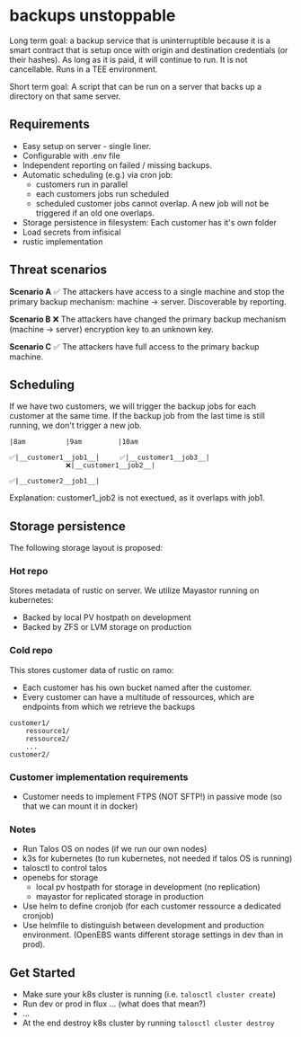 # backups unstoppable

Long term goal: a backup service that is uninterruptible because it is a smart contract that is setup once with origin and destination credentials (or their hashes). As long as it is paid, it will continue to run. It is not cancellable. Runs in a TEE environment.

Short term goal: A script that can be run on a server that backs up a directory on that same server.

## Requirements

-   Easy setup on server - single liner.
-   Configurable with .env file
-   Independent reporting on failed / missing backups.
-   Automatic scheduling (e.g.) via cron job:
    -   customers run in parallel
    -   each customers jobs run scheduled
    -   scheduled customer jobs cannot overlap. A new job will not be triggered if an old one overlaps.
-   Storage persistence in filesystem: Each customer has it's own folder
-   Load secrets from infisical
-   rustic implementation

## Threat scenarios

**Scenario A** ✅
The attackers have access to a single machine and stop the primary backup mechanism: machine -> server. Discoverable by reporting.

**Scenario B** ❌
The attackers have changed the primary backup mechanism (machine -> server) encryption key to an unknown key.

**Scenario C** ✅
The attackers have full access to the primary backup machine.

## Scheduling

If we have two customers, we will trigger the backup jobs for each customer at the same time. If the backup job from the last time is still running, we don't trigger a new job.

```
|8am          |9am         |10am

✅|__customer1__job1__|     ✅|__customer1__job3__|
              ❌|__customer1__job2__|

✅|__customer2__job1__|
```

Explanation: customer1_job2 is not exectued, as it overlaps with job1.

## Storage persistence

The following storage layout is proposed:

### Hot repo

Stores metadata of rustic on server.
We utilize Mayastor running on kubernetes:

-   Backed by local PV hostpath on development
-   Backed by ZFS or LVM storage on production

### Cold repo

This stores customer data of rustic on ramo:

-   Each customer has his own bucket named after the customer.
-   Every customer can have a multitude of ressources, which are endpoints from which we retrieve the backups

```
customer1/
    ressource1/
    ressource2/
    ...
customer2/
```

### Customer implementation requirements

-   Customer needs to implement FTPS (NOT SFTP!) in passive mode (so that we can mount it in docker)

### Notes

-   Run Talos OS on nodes (if we run our own nodes)
-   k3s for kubernetes (to run kubernetes, not needed if talos OS is running)
-   talosctl to control talos
-   openebs for storage
    -   local pv hostpath for storage in development (no replication)
    -   mayastor for replicated storage in production
-   Use helm to define cronjob (for each customer ressource a dedicated cronjob)
-   Use helmfile to distinguish between development and production environment. (OpenEBS wants different storage settings in dev than in prod).

## Get Started

-   Make sure your k8s cluster is running (i.e. `talosctl cluster create`)
-   Run dev or prod in flux ... (what does that mean?)
-   ...
-   At the end destroy k8s cluster by running `talosctl cluster destroy`
